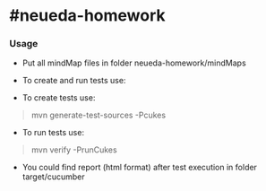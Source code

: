 #neueda-homework
================
### Usage
* Put all mindMap files in folder neueda-homework/mindMaps
* To create and run tests use:

* To create tests use:

> mvn generate-test-sources -Pcukes

* To run tests use:

> mvn verify -PrunCukes

* You could find report (html format) after test execution in folder target/cucumber
